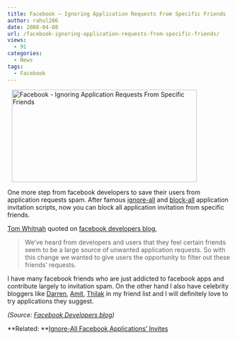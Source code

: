```yaml
---
title: Facebook – Ignoring Application Requests From Specific Friends
author: rahul286
date: 2008-04-08
url: /facebook-ignoring-application-requests-from-specific-friends/
views:
  - 91
categories:
  - News
tags:
  - Facebook
---
```

<img class="wp-image-51957" style="border-right: 0px;border-top: 0px;margin: 0px 0px 0px 10px;border-left: 0px;border-bottom: 0px" height="209" alt="Facebook - Ignoring Application Requests From Specific Friends" src="http://cdn.devilsworkshop.org/files/2008/04/image6.png" width="418" border="0" /> 

One more step from facebook developers to save their users from application requests spam. After famous [ignore-all][1] and [block-all][2] application invitation scripts, now you can block all application invitation from specific friends.

<a href="http://www.facebook.com/profile.php?id=204917" onclick="_gaq.push(['_trackEvent', 'outbound-article', 'http://www.facebook.com/profile.php?id=204917', 'Tom Whitnah']);" >Tom Whitnah</a> quoted on <a href="http://developers.facebook.com/news.php?blog=1&story=101" onclick="_gaq.push(['_trackEvent', 'outbound-article', 'http://developers.facebook.com/news.php?blog=1&story=101', 'facebook developers blog']);" >facebook developers blog</a>, 

> We&#8217;ve heard from developers and users that they feel certain friends seem to be a large source of unwanted application requests. So with this change we wanted to give users the opportunity to filter out these friends&#8217; requests.

I have many facebook friends who are just addicted to facebook apps and contribute largely to invitation spam. On the other hand I also have celebrity bloggers like <a href="http://www.facebook.com/profile.php?id=507133003" onclick="_gaq.push(['_trackEvent', 'outbound-article', 'http://www.facebook.com/profile.php?id=507133003', 'Darren']);" >Darren</a>, <a href="http://www.facebook.com/profile.php?id=500808182" onclick="_gaq.push(['_trackEvent', 'outbound-article', 'http://www.facebook.com/profile.php?id=500808182', 'Amit']);" >Amit</a>, <a href="http://www.facebook.com/profile.php?id=502601016" onclick="_gaq.push(['_trackEvent', 'outbound-article', 'http://www.facebook.com/profile.php?id=502601016', 'Thilak']);" >Thilak</a> in my friend list and I will definitely love to try applications they suggest. 

*(Source: <a href="http://developers.facebook.com/news.php?blog=1&story=101" onclick="_gaq.push(['_trackEvent', 'outbound-article', 'http://developers.facebook.com/news.php?blog=1&story=101', 'Facebook Developers blog']);" >Facebook Developers blog</a>)*

**Related: **[Ignore-All Facebook Applications&#8217; Invites][1]

 [1]: http://devilsworkshop.org/2007/11/30/ignoreall-button-to-avoid-facebook-invitation-spam/
 [2]: http://devilsworkshop.org/2008/01/14/block-all-application-requests-with-one-click-facebook/
